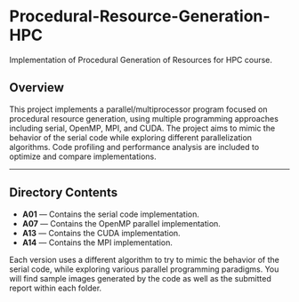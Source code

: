 # Procedural-Resource-Generation-HPC

Implementation of Procedural Generation of Resources for HPC course.

## Overview

This project implements a parallel/multiprocessor program focused on procedural resource generation, using multiple programming approaches including serial, OpenMP, MPI, and CUDA. The project aims to mimic the behavior of the serial code while exploring different parallelization algorithms. Code profiling and performance analysis are included to optimize and compare implementations.

---

## Directory Contents

- **A01** — Contains the serial code implementation.
- **A07** — Contains the OpenMP parallel implementation.
- **A13** — Contains the CUDA implementation.
- **A14** — Contains the MPI implementation.

Each version uses a different algorithm to try to mimic the behavior of the serial code, while exploring various parallel programming paradigms. You will find sample images generated by the code as well as the submitted report within each folder.
